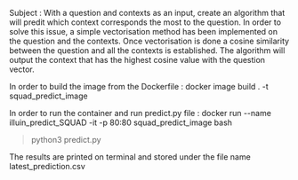 Subject : With a question and contexts as an input, create an algorithm that will predit which context corresponds the most to the question. 
In order to solve this issue, a simple vectorisation method has been implemented on the question and the contexts. 
Once vectorisation is done a cosine similarity between the question and all the contexts is established. 
The algorithm will output the context that has the highest cosine value with the question vector. 

In order to build the image from the Dockerfile : 
docker image build . -t squad_predict_image 

In order to run the container and run predict.py file : 
docker run --name illuin_predict_SQUAD -it -p 80:80 squad_predict_image bash

> python3 predict.py 

The results are printed on terminal and stored under the file name latest_prediction.csv